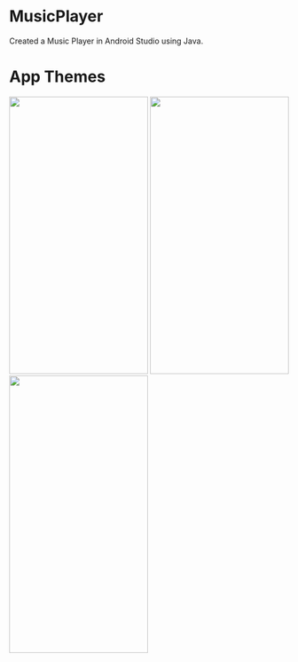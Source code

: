 # MusicPlayer
Created a Music Player in Android Studio using Java.

# App Themes

<p align="left">
  <img  src="https://user-images.githubusercontent.com/78891081/227783019-cf5cbbc8-d462-42f0-b92e-e81481a514f6.jpg" width = "250" height = "500"/>
  <img  src="https://user-images.githubusercontent.com/78891081/227783024-f31f3bfa-1954-44fe-be1c-ab22517c2a49.jpg" width = "250" height = "500"/>
  <img  src="https://user-images.githubusercontent.com/78891081/227783033-1715e3d9-ef31-4d3e-b7b1-556f70e78718.jpg" width = "250" height = "500">
</p>
